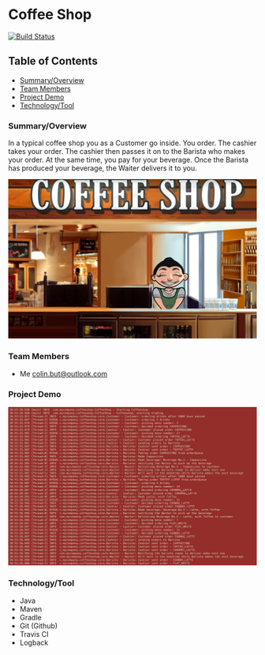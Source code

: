 # Coffee Shop

[![Build Status](https://travis-ci.org/colinbut/coffeeshop.svg?branch=master)](https://travis-ci.org/colinbut/coffeeshop)

## Table of Contents

* [Summary/Overview](#summary-overview)
* [Team Members](#team-members)
* [Project Demo](#project-demo)
* [Technology/Tool](#tech-tool)


### <a name="summary-overview"></a>Summary/Overview
In a typical coffee shop you as a Customer go inside. You order. The cashier takes your order. The cashier then passes it on to the Barista who makes your order. At the same time, you pay for your beverage. 
Once the Barista has produced your beverage, the Waiter delivers it to you. 

![Image of a Coffee Shop](src/main/resources/etc/coffee-shop.png)

### <a name="team-members"></a>Team Members
* Me <colin.but@outlook.com>

### <a name="project-demo"></a>Project Demo
![Image of a demo](src/main/resources/etc/demo-screenshot.png)

### <a name="tech-tool"></a>Technology/Tool
* Java
* Maven
* Gradle
* Git (Github)
* Travis CI
* Logback
